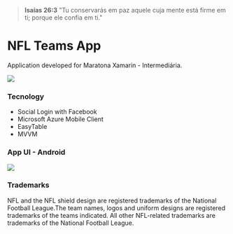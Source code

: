 > **Isaías 26:3** "Tu conservarás em paz aquele cuja mente está firme em ti; porque ele confia em ti."

# NFL Teams App
Application developed for Maratona Xamarin - Intermediária.

![](http://insidecode.com.br/apps/NFLTeamsApp/nfl_logo.png)

### Tecnology
- Social Login with Facebook
- Microsoft Azure Mobile Client
- EasyTable
- MVVM

### App UI - Android
![](http://insidecode.com.br/apps/NFLTeamsApp/nflteams_ui_android.png)


### Trademarks
NFL and the NFL shield design are registered trademarks of the National Football League.The team names, logos and uniform designs are registered trademarks of the teams indicated. All other NFL-related trademarks are trademarks of the National Football League.
